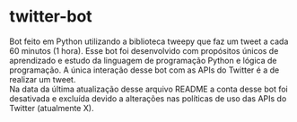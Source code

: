 # twitter-bot

Bot feito em Python utilizando a biblioteca tweepy que faz um tweet a cada 60 minutos (1 hora). Esse bot foi desenvolvido com propósitos únicos de aprendizado e estudo da linguagem de programação Python e lógica de programação. A única interação desse bot com as APIs do Twitter é a de realizar um tweet. <br> Na data da última atualização desse arquivo README a conta desse bot foi desativada e excluída devido a alterações nas políticas de uso das APIs do Twitter (atualmente X).

